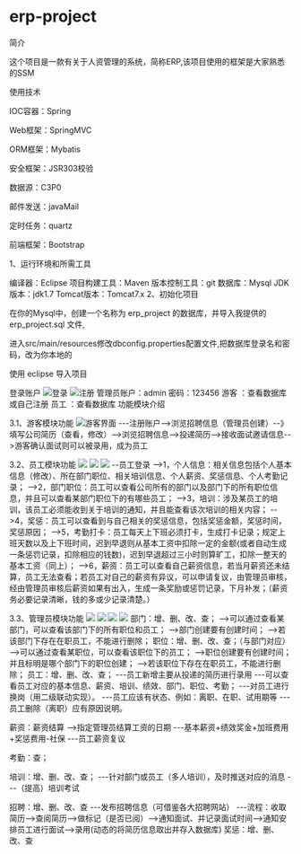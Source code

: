 # erp-project
简介

这个项目是一款有关于人资管理的系统，简称ERP,该项目使用的框架是大家熟悉的SSM

使用技术

IOC容器：Spring

Web框架：SpringMVC

ORM框架：Mybatis

安全框架：JSR303校验

数据源：C3P0

邮件发送：javaMail

定时任务：quartz

前端框架：Bootstrap

1、运行环境和所需工具

编译器：Eclipse
项目构建工具：Maven
版本控制工具：git
数据库：Mysql
JDK版本：jdk1.7
Tomcat版本：Tomcat7.x
2、初始化项目

在你的Mysql中，创建一个名称为 erp_project 的数据库，并导入我提供的 erp_project.sql 文件,

进入src/main/resources修改dbconfig.properties配置文件,把数据库登录名和密码，改为你本地的

使用 eclipse 导入项目

登录账户
![登录](https://github.com/songquanhe-gitstudy/erp-project/blob/master/image/1.png)
![注册](https://github.com/songquanhe-gitstudy/erp-project/blob/master/image/2.png)
管理员账户：admin 密码：123456
游客 ：查看数据库或自己注册
员工 ：查看数据库
功能模块介绍

3.1、游客模块功能
![游客界面](https://github.com/songquanhe-gitstudy/erp-project/blob/master/image/10vi.png)
---注册账户-->浏览招聘信息（管理员创建）--》填写公司简历（查看，修改）-->浏览招聘信息-->投递简历-->接收面试邀请信息-->游客确认面试则可以被录用，成为员工

3.2、员工模块功能
![](https://github.com/songquanhe-gitstudy/erp-project/blob/master/image/7emp.png)
![](https://github.com/songquanhe-gitstudy/erp-project/blob/master/image/8emp.png)
![](https://github.com/songquanhe-gitstudy/erp-project/blob/master/image/9emp.png)
--员工登录 -->1，个人信息：相关信息包括个人基本信息（修改）、所在部门职位、相关培训信息、个人薪资、奖惩信息、个人考勤记录； -->2，部门职位：员工可以查看公司所有的部门以及部门下的所有职位信息，并且可以查看某部门职位下的有哪些员工； -->3，培训：涉及某员工的培训，该员工必须能收到关于培训的通知，并且能查看该次培训的相关内容； -->4，奖惩：员工可以查看到与自己相关的奖惩信息，包括奖惩金额，奖惩时间，奖惩原因； -->5，考勤打卡：员工每天上下班必须打卡，生成打卡记录；规定上班天数以及上下班时间，迟到早退则从基本工资中扣除一定的金额(或者自动生成一条惩罚记录，扣除相应的钱数)，迟到早退超过三小时则算旷工，扣除一整天的基本工资（同上）； -->6，薪资：员工可以查看自己薪资信息，若当月薪资还未结算，员工无法查看；若员工对自己的薪资有异议，可以申请复议，由管理员审核，经由管理员审核后薪资如果有出入，生成一条奖励或惩罚记录，下月补发；（薪资务必要记录清晰，钱的多或少记录清楚。）

3.3、管理员模块功能
![](https://github.com/songquanhe-gitstudy/erp-project/blob/master/image/3admin.png)
![](https://github.com/songquanhe-gitstudy/erp-project/blob/master/image/4admin.png)
![](https://github.com/songquanhe-gitstudy/erp-project/blob/master/image/5admin.png)
![](https://github.com/songquanhe-gitstudy/erp-project/blob/master/image/6admin.png)
部门：增、删、改、查； -->可以通过查看某部门，可以查看该部门下的所有职位和员工； -->部门创建要有创建时间； -->若该部门下存在在职员工，不能进行删除； 职位：增、删、改、查；（与部门对应） -->可以通过查看某职位，可以查看该职位下的员工； -->职位创建要有创建时间；并且标明是哪个部门下的职位创建； -->若该职位下存在在职员工，不能进行删除； 员工：增、删、改、查； ---员工新增主要从投递的简历进行录用 ---可以查看员工对应的基本信息、薪资、培训、绩效、部门、职位、考勤； ---对员工进行换岗（用二级联动实现）。 ---员工应该有状态、例如：离职、在职、试用期等 ---员工删除（离职）应有原因说明。

薪资：薪资结算 -->指定管理员结算工资的日期 ---基本薪资+绩效奖金+加班费用+奖惩费用-社保 ---员工薪资复议

考勤：查；

培训：增、删、改、查； ---针对部门或员工（多人培训），及时推送对应的消息 ---（提高）培训考试

招聘：增、删、改、查 ---发布招聘信息（可借鉴各大招聘网站） ---流程：收取简历-->查阅简历-->做标记（是否已阅）-->通知面试、并记录面试时间-->通知安排员工进行面试-->录用(动态的将简历信息取出并存入数据库) 奖惩：增、删、改、查
